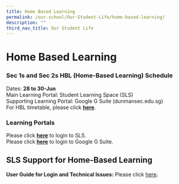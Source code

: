 ```yaml
---
title: Home Based Learning
permalink: /our-school/Our-Student-Life/home-based-learning/
description: ""
third_nav_title: Our Student Life
---
```

# Home Based Learning

### Sec 1s and Sec 2s HBL (Home-Based Learning) Schedule

Dates: **28 to 30-Jun**  
Main Learning Portal: Student Learning Space (SLS)  
Supporting Learning Portal: Google G Suite (dunmansec.edu.sg)  
For HBL timetable, please click [**here**](https://dunmansec.moe.edu.sg/qql/slot/u194/Announcements/HBL%20Timetable%2028to30Jun.pdf).

### Learning Portals

Please click [**here**](https://vle.learning.moe.edu.sg/login) to login to SLS.  
Please click [**here**](https://gsuite.google.com/dashboard) to login to Google G Suite.  
  

SLS Support for Home-Based Learning
-----------------------------------

**User Guide for Login and Technical Issues:** Please click [here](https://go.gov.sg/sls-troubleshoot-guide)**.**